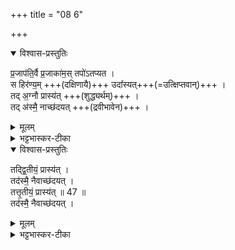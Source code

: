 +++
title = "08 6"

+++
<details open><summary>विश्वास-प्रस्तुतिः</summary>

प्र॒जाप॑ति॒र्वै प्र॒जाका॑म॒स् तपो॑ऽतप्यत ।  
स हिर॑ण्य॒म् +++(दक्षिणायै)+++ उदा᳚स्यत्+++(=उत्क्षिप्तवान्)+++ ।  
तद् अ॒ग्नौ प्रास्य॑त् +++(शुद्ध्यर्थम्)+++ ।  
तद् अ॑स्मै॒ नाच्छ॑दयत् +++(द्रवीभावेन)+++ । 
</details>

<details><summary>मूलम्</summary>

प्र॒जाप॑ति॒र्वै प्र॒जाका॑म॒स्तपो॑ऽतप्यत ।  
स हिर॑ण्य॒मुदा᳚स्यत् ।  
तद॒ग्नौ प्रास्य॑त् ।  
तद॑स्मै॒ नाच्छ॑दयत् । 
</details>


<details><summary>भट्टभास्कर-टीका</summary>

3 प्रजापतिर्वा इत्यादि ॥ **उदास्यत्** उत्क्षिप्तवान् दक्षिणां दातुं हस्ते गृहीतवान् । तदग्नौ शोधनार्थं प्रास्यत् प्रक्षिप्तवान् । **तदस्मै** अस्याभिप्रायानुरूपं **नाच्छदयत्** न द्रुतम् अभवत् पाषाणमिव स्थिरमभवत् ।  
'छद अपवारणे' चौरादिकः अदन्तो द्रष्टव्यः । 
</details>

<details open><summary>विश्वास-प्रस्तुतिः</summary>

तद्द्वि॒तीयं॒ प्रास्य॑त् ।  
तद॑स्मै॒ नैवाच्छ॑दयत् ।  
तत्तृ॒तीयं॒ प्रास्य॑त् ॥ 47 ॥  
तद॑स्मै॒ नैवाच्छ॑दयत् ।
</details>

<details><summary>मूलम्</summary>

तद्द्वि॒तीयं॒ प्रास्य॑त् ।  
तद॑स्मै॒ नैवाच्छ॑दयत् ।  
तत्तृ॒तीयं॒ प्रास्य॑त् ॥ 47 ॥  
तद॑स्मै॒ नैवाच्छ॑दयत् ।  
</details>

<details><summary>भट्टभास्कर-टीका</summary>

अथ द्वितीयं तृतीयं च प्रास्तं नैवाच्छदयत् । 
</details>


